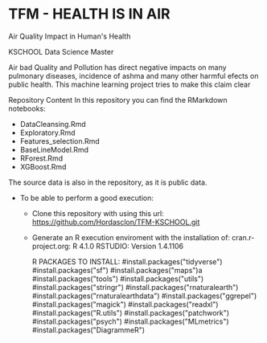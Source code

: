 # TFM - HEALTH IS IN AIR
Air Quality Impact in Human's Health

KSCHOOL Data Science Master

Air bad Quality and Pollution has direct negative impacts on many pulmonary diseases, incidence of ashma and many other harmful efects on public health.
This machine learning project tries to make this claim clear

Repository Content
In this repository you can find the RMarkdown notebooks:
- DataCleansing.Rmd
- Exploratory.Rmd
- Features_selection.Rmd
- BaseLineModel.Rmd
- RForest.Rmd
- XGBoost.Rmd

The source data is also in the repository, as it is public data.

* To be able to perform a good execution:

  - Clone this repository with using this url: https://github.com/Hordasclon/TFM-KSCHOOL.git

  - Generate an R execution enviroment with the installation of:
    cran.r-project.org: R 4.1.0
    RSTUDIO: Version 1.4.1106

    R PACKAGES TO INSTALL:
    #install.packages("tidyverse") 
    #install.packages("sf") 
    #install.packages("maps")a 
    #install.packages("tools") 
    #install.packages("utils") 
    #install.packages("stringr") 
    #install.packages("rnaturalearth") 
    #install.packages("rnaturalearthdata")
    #install.packages("ggrepel") 
    #install.packages("magick")
    #install.packages("readxl") 
    #install.packages("R.utils")
    #install.packages("patchwork")
    #install.packages("psych")
    #install.packages("MLmetrics")
    #install.packages("DiagrammeR") 

